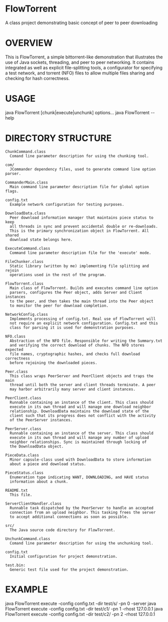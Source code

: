 # FlowTorrent
A class project demonstrating basic concept of peer to peer downloading

# OVERVIEW

This is FlowTorrent, a simple bittorrent-like demonstration that illustrates
  the use of Java sockets, threading, and peer to peer networking. It contains
  integrated as well as explicit file-splitting tools, a configurator for
  specifying a test network, and torrent (NFO) files to allow multiple files
  sharing and checking for hash correctness.

# USAGE
  java FlowTorrent [chunk|execute|unchunk] options...
  java FlowTorrent --help

# DIRECTORY STRUCTURE
```
ChunkCommand.class
  Comand line parameter description for using the chunking tool.

com/
  JCommander dependency files, used to generate command line option parser.

CommanderMain.class
  Main command line parameter description file for global option flags.

config.txt
  Example network configuration for testing purposes.

DownloadData.class
  Peer download information manager that maintains piece status to keep
  all threads in sync and prevent accidental double or re-downloads.
  This is the primary synchronization object in FlowTorrent. All shared
  download state belongs here.

ExecuteCommand.class
  Command line parameter description file for the 'execute' mode.

FileChunker.class
  Static library (written by me) implementing file splitting and rejoin
  operations used in the rest of the program. 

FlowTorrent.class
  Main class of FlowTorrent. Builds and executes command line option
  parsers, configures the Peer object, adds Server and Client instances
  to the peer, and then takes the main thread into the Peer object
  to monitor the peer for download completion.

NetworkConfig.class
  Implements processing of config.txt. Real use of FlowTorrent will
  not require an explicit network configuration. Config.txt and this
  class for parsing it is used for demonstration purposes.

NFO.class
  Abstraction of the NFO file. Responsible for writing the Summary.txt
  and verifying the correct download of chunks. The NFO stores expected
  file names, cryptographic hashes, and checks full download correctness
  before rejoining the downloaded pieces.

Peer.class
  This class wraps PeerServer and PeerClient objects and traps the main
  thread until both the server and client threads terminate. A peer
  may harbor arbitrarily many server and client instances. 

PeerClient.class
  Runnable containing an instance of the client. This class should
  execute in its own thread and will manage one download neighbor
  relationship. DownloadData maintains the download state of the 
  client such that its progress does not conflict with the activity
  of the PeerServer instances.

PeerServer.class
  Runnable containing an instance of the server. This class should
  execute in its own thread and will manage any number of upload
  neighbor relationships. Sync is maintained through locking of
  the DownloadData object. 

PieceData.class
  Minor capsule-class used with DownloadData to store information
  about a piece and download status.

PieceStatus.class
  Enumeration type indicating WANT, DOWNLOADING, and HAVE status
  information about a chunk.

README.txt
  This file. 

ServerClientHandler.class
  Runnable task dispatched by the PeerServer to handle an accepted
  connection from an upload neighbor. This tasking frees the server
  to accept additional connections as soon as possible.

src/
  The Java source code directory for FlowTorrent.

UnchunkCommand.class
  Comand line parameter description for using the unchunking tool.

config.txt
  Initial configuration for project demonstration.
  
test.bin:
  Generic test file used for the project demonstration.
```

# EXAMPLE
  java FlowTorrent execute -config config.txt -dir test/s/ -pn 0 -server
  java FlowTorrent execute -config config.txt -dir test/c1/ -pn 1 -rhost 127.0.0.1
  java FlowTorrent execute -config config.txt -dir test/c2/ -pn 2 -rhost 127.0.0.1

